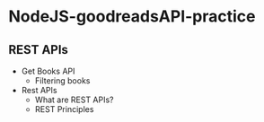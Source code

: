 # NodeJS-goodreadsAPI-practice

## REST APIs
- Get Books API
  - Filtering books
- Rest APIs
  - What are REST APIs?
  - REST Principles
